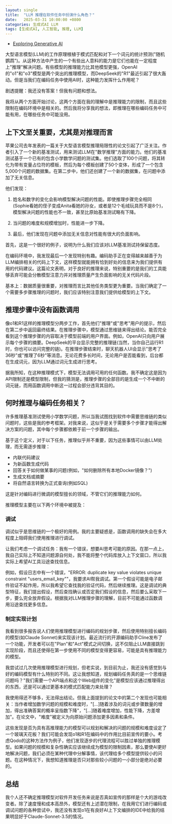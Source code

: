 ```yaml
---
layout: single
title:  "LLM 推理在软件任务中扮演什么角色？"
date:   2025-03-31 10:00:00 +0800
categories: 生成式AI LLM
tags: [生成式AI, 人工智能, 推理, LLM]
---
```


- [Exploring Generative AI](https://martinfowler.com/articles/exploring-gen-ai.html)

大型语言模型(LLM)的工作原理根植于模式匹配和对下一个词元的统计预测("随机鹦鹉")。从这种方法中产生的一个有些出人意料的能力是它们也能在一定程度上"推理"解决问题。有些模型的推理能力比其他模型更强，OpenAI的"o1"和"o3"模型是两个突出的推理模型，而DeepSeek的"R1"最近引起了很大轰动。但是当我们在编码任务中使用AI时，这种能力发挥什么作用呢？

剧透提醒：我还没有答案！但我有问题和想法。

我将从两个方面开始讨论，这两个方面在我的理解中是推理能力的限制，而且这些限制在编码环境中是相关的。然后我将分享我的想法，即推理在哪些编码任务中可能有用，在哪些任务中可能没用。

## 上下文至关重要，尤其是对推理而言
苹果公司去年发表的一篇关于大型语言模型推理局限性的论文引起了广泛关注。作者引入了一个新的基准测试，用来测试LLM在"数学推理"方面的能力。他们的基准测试基于一个已有的包含小学数学问题的测试集。他们选取了100个问题，将其转化为带有变量占位符的模板，然后为每个模板创建了50个变体，形成了一个包含5,000个问题的数据集。在第二步中，他们还创建了一个新的数据集，在问题中添加了无关信息。

他们发现：

1. 姓名和数字的变化会影响模型解决问题的性能。即使推理步骤完全相同(Sophie看她的侄子变成Anita看她的孙女，或者是12个毛绒玩具而不是8个)，模型解决问题的性能也不一致，甚至比原始基准测试略有下降。

2. 当问题的难度和规模增加时，性能进一步下降。

3. 最后，他们发现在问题中添加无关信息对性能有很大的负面影响。

首先，这是一个很好的例子，说明为什么我们应该对LLM基准测试持保留态度。

在编码环境中，我发现最后一个发现特别有趣。编码助手正在变得越来越善于为LLM编排相关的代码上下文，这样模型就能拥有恰到好处的信息来为我们提供有用的代码建议。这篇论文表明，对于良好的推理来说，特别重要的是我们的工具能够丢弃可能会分散模型注意力并对推理质量产生负面影响的无关代码片段。

基本上：数据质量很重要，对推理而言比其他任务类型更为重要。当我们确定了一个需要多步骤推理的问题时，我们应该特别注意我们提供给模型的上下文。

## 推理步骤中没有函数调用
像o1和R1这样的推理模型分两步工作，首先他们"推理"或"思考"用户的提示，然后在第二步中返回最终结果。在推理步骤中，模型通过思维链来得出结论。能否完全看到这个推理步骤的内容取决于模型前端的用户界面。例如，OpenAI只向用户展示每个步骤的摘要。DeepSeek的平台显示完整的推理链(当然，当你自己运行R1时，你也可以访问完整的链)。在推理步骤结束时，聊天机器人UI会显示"思考了36秒"或"推理了6秒"等消息。无论花费多长时间，无论用户是否能看到，后台都在生成词元，因为LLM通过词元生成进行思考。

据我所知，在这种推理模式下，模型无法调用可用的任何函数。我不确定这是因为API限制还是模型限制，但我的猜测是，推理步骤的全部目的是生成一个不中断的词元链，而用函数调用中断这一过程会部分违背其目的。

## 何时推理与编码任务相关？
许多推理基准测试使用小学数学问题，所以当我试图找到软件中需要思维链的类似问题时，这些是我的参考框架。对我来说，这似乎是关于需要多个步骤才能得出解决方案的问题，其中每个步骤都依赖于前一个步骤的输出。

基于这个定义，对于以下任务，推理似乎并不重要，因为这些事情可以由LLM处理，而无需逐步推理：

- 内联代码建议
- 为新函数生成代码
- 回答关于如何做某事的问题(例如，"如何删除所有本地Docker镜像？")
- 生成文档或摘要
- 将自然语言转换为正式查询(例如SQL)

这是针对编码进行微调的模型擅长的领域，不管它们的推理能力如何。

推理模型主要在以下两个环境中被提及：

### 调试
调试似乎是思维链的一个极好的用例。我的主要疑惑是，函数调用的缺失会在多大程度上阻碍我们使用推理进行调试。

让我们考虑一个调试任务：我有一个错误，想要AI思考可能的原因。在那一点上，我自己实际上不知道问题源自何处，我不能将整个代码库放入上下文窗口，所以我实际上希望AI工具沿途查找信息。

例如，假设日志中有一个错误，"ERROR: duplicate key value violates unique constraint "users_email_key""，我要求AI帮我调试。第一个假设可能是电子邮件验证不起作用，所以我希望它查找我的验证代码，然后继续推理。这是调试的典型特征，我们提出假设，然后查找确认或否定我们假设的信息，然后要么采取下一步，要么完全放弃假设。根据我对LLM推理步骤的理解，目前不可能通过函数调用沿途查找更多信息。

### 制定实现计划
我看到很多报告说人们使用推理模型进行编码的规划步骤，然后使用特别擅长编码的模型(如Claude Sonnet)来实现该计划。最近流行的开源编码助手Cline发布了一个功能，开发者可以在"Plan"和"Act"模式之间切换，这不仅阻止LLM直接跳到实现阶段，而且还使得在第一步使用不同的模型变得更容易，可能是具有推理能力的模型。

我尝试过几次使用推理模型进行规划，但老实说，到目前为止，我还没有感觉到与好的编码模型有什么特别的不同。这让我想知道，规划编码任务真的是一个思维链问题吗？"我们需要一个API端点和这个Web组件的变化"是模型应该通过推理得出的东西，还是可以通过更基本的模式匹配能力来处理？

我使用得还不够多，无法得出结论。但我上面提到的论文中的第二个发现也可能相关：当作者增加数学问题的规模和难度时，"[...]随着涉及的词元或步骤数量的增加，得出准确答案的概率呈指数下降"，"[...]随着难度增加，性能下降，方差增加"。在论文中，"难度"被定义为向原始问题添加更多因素和条件。

这些发现是否为具有高推理能力的模型可以规划和解决的问题的规模和难度设定了一个玻璃天花板？我们可能会发现o1和R1在编码中的作用比目前宣传的要小。考虑Qodo的这种方法作为例子，他们发现逐步的代理流程可以胜过单独的推理模型。如果问题的规模和复杂性确实应该继续成为模型的限制因素，那么要使AI更好地解决问题，我们必须在某种代理中分解事情，该代理给多个模型提供较小的问题。在这种情况下，我想知道推理是否只对那些较小问题的一小部分是绝对必要的。

## 总结
我个人还不确定推理模型对软件开发任务来说是否真如宣传的那样是个大的游戏改变者。除了速度慢和成本高昂外，模型还有上述潜在限制，在我用它们进行编码或调试问题的各种尝试中，我还没有发现o1在有良好AI上下文编排的IDE中给我的结果明显好于Claude-Sonnet-3.5的情况。
